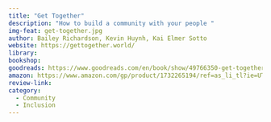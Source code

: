```yaml
---
title: "Get Together"
description: "How to build a community with your people "
img-feat: get-together.jpg
author: Bailey Richardson, Kevin Huynh, Kai Elmer Sotto
website: https://gettogether.world/
library: 
bookshop: 
goodreads: https://www.goodreads.com/en/book/show/49766350-get-together
amazon: https://www.amazon.com/gp/product/1732265194/ref=as_li_tl?ie=UTF8&tag=govfresh-20&camp=1789&creative=9325&linkCode=as2&creativeASIN=1732265194&linkId=f856bac5b61c4ddf746e95f7757e2905
review-link: 
category:
  - Community
  - Inclusion
---
```


